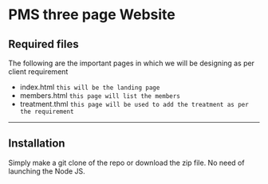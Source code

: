# PMS three page Website

## Required files
The following are the important pages in which we will be designing as per client requirement
- index.html `this will be the landing page`
- members.html `this page will list the members`
- treatment.thml `this page will be used to add the treatment as per the requirement`

---

## Installation

Simply make a git clone of the repo or download the zip file. No need of launching the Node JS.
